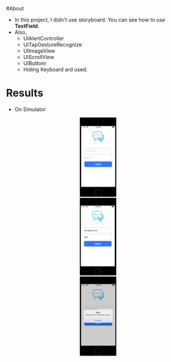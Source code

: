 #About
* In this project, I didn't use storyboard. You can see how to use **TextField**.
* Also, 
    - UIAlertController
    - UITapGestureRecognize
    - UIImageView
    - UIScrollView
    - UIButtonr
    - Hiding Keyboard 
    ard used.

# Results
* On Simulator
<center><img src="./images/result1.png" width="20%" height="15%"></img></center>
<center><img src="./images/result2.png" width="20%" height="15%"></img></center>
<center><img src="./images/result3.png" width="20%" height="15%"></img></center>
